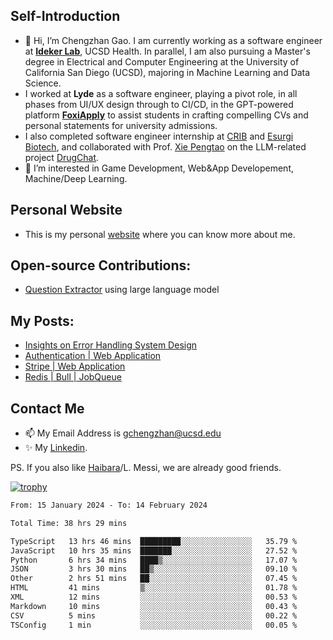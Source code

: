 ## Self-Introduction
- 👋 Hi, I’m Chengzhan Gao. I am currently working as a software engineer at **[Ideker Lab](https://idekerlab.ucsd.edu/)**, UCSD Health. In parallel, I am also pursuing a Master's degree in Electrical and Computer Engineering at the University of California San Diego (UCSD), majoring in Machine Learning and Data Science.
- I worked at **Lyde** as a software engineer, playing a pivot role, in all phases from UI/UX design through to CI/CD, in the GPT-powered platform **[FoxiApply](https://lyde.io)** to assist students in crafting compelling CVs and personal statements for university admissions.
- I also completed software engineer internship at [CRIB](https://apps.apple.com/us/app/crib-for-roommates/id6468918103?platform=iphone) and [Esurgi Biotech](https://myesurgi.com/), and collaborated with Prof. [Xie Pengtao](https://pengtaoxie.github.io/) on the LLM-related project [DrugChat](https://github.com/UCSD-AI4H/drugchat).
- 👀 I’m interested in Game Development, Web&App Developement, Machine/Deep Learning.

## Personal Website
-  This is my personal [website](https://gaochengzhan.netlify.app/) where you can know more about me.

## Open-source Contributions:
- [Question Extractor](https://github.com/nestordemeure/question_extractor) using large language model

## My Posts:
- [Insights on Error Handling System Design](https://gaochengzhan.netlify.app/post/error-handling/)
- [Authentication | Web Application](https://gaochengzhan.netlify.app/post/authentication/)
- [Stripe | Web Application](https://gaochengzhan.netlify.app/post/stripe/)
- [Redis | Bull | JobQueue](https://gaochengzhan.netlify.app/post/job-queue/)

## Contact Me
- 📫 My Email Address is gchengzhan@ucsd.edu
- ✨ My [Linkedin](https://www.linkedin.com/in/chengzhan-christoffel-gao/).

PS. If you also like [Haibara](https://www.detectiveconanworld.com/wiki/Ai_Haibara)/L. Messi, we are already good friends.

[![trophy](https://github-profile-trophy.vercel.app/?username=gaochengzhan&theme=flat&row=1&margin-w=12)](https://github.com/ryo-ma/github-profile-trophy)

<!--START_SECTION:waka-->

```txt
From: 15 January 2024 - To: 14 February 2024

Total Time: 38 hrs 29 mins

TypeScript   13 hrs 46 mins  █████████░░░░░░░░░░░░░░░░   35.79 %
JavaScript   10 hrs 35 mins  ███████░░░░░░░░░░░░░░░░░░   27.52 %
Python       6 hrs 34 mins   ████▒░░░░░░░░░░░░░░░░░░░░   17.07 %
JSON         3 hrs 30 mins   ██▒░░░░░░░░░░░░░░░░░░░░░░   09.10 %
Other        2 hrs 51 mins   ██░░░░░░░░░░░░░░░░░░░░░░░   07.45 %
HTML         41 mins         ▒░░░░░░░░░░░░░░░░░░░░░░░░   01.78 %
XML          12 mins         ░░░░░░░░░░░░░░░░░░░░░░░░░   00.53 %
Markdown     10 mins         ░░░░░░░░░░░░░░░░░░░░░░░░░   00.43 %
CSV          5 mins          ░░░░░░░░░░░░░░░░░░░░░░░░░   00.22 %
TSConfig     1 min           ░░░░░░░░░░░░░░░░░░░░░░░░░   00.05 %
```

<!--END_SECTION:waka-->

<!---
gaochengzhan/gaochengzhan is a ✨ special ✨ repository because its `README.md` (this file) appears on your GitHub profile.
You can click the Preview link to take a look at your changes.
--->
